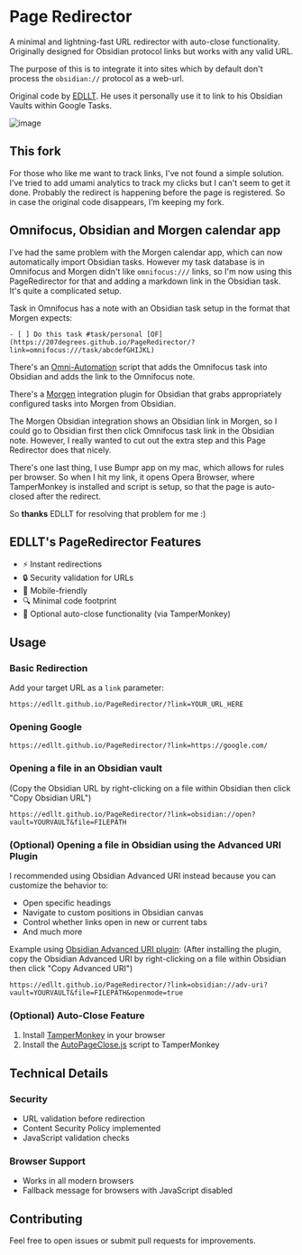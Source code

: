 # Page Redirector

A minimal and lightning-fast URL redirector with auto-close functionality.  
Originally designed for Obsidian protocol links but works with any valid URL.  

The purpose of this is to integrate it into sites which by default don't process the ``obsidian://`` protocol as a web-url.

Original code by [EDLLT](https://edllt.github.io/PageRedirector/).
He uses it personally use it to link to his Obsidian Vaults within Google Tasks.  

![image](https://github.com/user-attachments/assets/157b4315-e51b-450d-a8bf-021d3df02a97)

## This fork
For those who like me want to track links, I've not found a simple solution.
I've tried to add umami analytics to track my clicks but I can't seem to get it done. Probably the redirect is happening before the page is registered.
So in case the original code disappears, I’m keeping my fork.


## Omnifocus, Obsidian and Morgen calendar app
I've had the same problem with the Morgen calendar app, which can now automatically import Obsidian tasks.
However my task database is in Omnifocus and Morgen didn't like ``omnifocus:///`` links, so I'm now using this PageRedirector for that and adding a markdown link in the Obsidian task. It's quite a complicated setup.

Task in Omnifocus has a note with an Obsidian task setup in the format that Morgen expects:

``- [ ] Do this task #task/personal [OF](https://207degrees.github.io/PageRedirector/?link=omnifocus:///task/abcdefGHIJKL)``

There's an [Omni-Automation](https://omni-automation.com/omnifocus/plug-in-obsidian.html) script that adds the Omnifocus task into Obsidian and adds the link to the Omnifocus note.

There's a [Morgen](https://morgen.so) integration plugin for Obsidian that grabs appropriately configured tasks into Morgen from Obsidian.

The Morgen Obsidian integration shows an Obsidian link in Morgen, so I could go to Obsidian first then click Omnifocus task link in the Obsidian note.
However, I really wanted to cut out the extra step and this Page Redirector does that nicely.

There's one last thing, I use Bumpr app on my mac, which allows for rules per browser.
So when I hit my link, it opens Opera Browser, where TamperMonkey is installed and script is setup, so that the page is auto-closed after the redirect.

So **thanks** EDLLT for resolving that problem for me :)


## EDLLT's PageRedirector Features

- ⚡ Instant redirections
- 🔒 Security validation for URLs
- 📱 Mobile-friendly
- 🔍 Minimal code footprint
- 🚪 Optional auto-close functionality (via TamperMonkey)


## Usage

### Basic Redirection
Add your target URL as a `link` parameter:
```
https://edllt.github.io/PageRedirector/?link=YOUR_URL_HERE
```


### Opening Google
```
https://edllt.github.io/PageRedirector/?link=https://google.com/
```


### Opening a file in an Obsidian vault
(Copy the Obsidian URL by right-clicking on a file within Obsidian then click "Copy Obsidian URL")
```
https://edllt.github.io/PageRedirector/?link=obsidian://open?vault=YOURVAULT&file=FILEPATH
```


### (Optional) Opening a file in Obsidian using the Advanced URI Plugin
I recommended using Obsidian Advanced URI instead because you can customize the behavior to:
- Open specific headings
- Navigate to custom positions in Obsidian canvas
- Control whether links open in new or current tabs
- And much more

Example using [Obsidian Advanced URI plugin](https://publish.obsidian.md/advanced-uri-doc/Home):
(After installing the plugin, copy the Obsidian Advanced URI by right-clicking on a file within Obsidian then click "Copy Advanced URI")
```
https://edllt.github.io/PageRedirector/?link=obsidian://adv-uri?vault=YOURVAULT&file=FILEPATH&openmode=true
```


### (Optional) Auto-Close Feature
1. Install [TamperMonkey](https://www.tampermonkey.net/) in your browser
2. Install the [AutoPageClose.js](https://github.com/EDLLT/PageRedirector/releases/download/v1.0/AutoPageClose.user.js) script to TamperMonkey


## Technical Details

### Security
- URL validation before redirection
- Content Security Policy implemented
- JavaScript validation checks


### Browser Support
- Works in all modern browsers
- Fallback message for browsers with JavaScript disabled


## Contributing
Feel free to open issues or submit pull requests for improvements.
